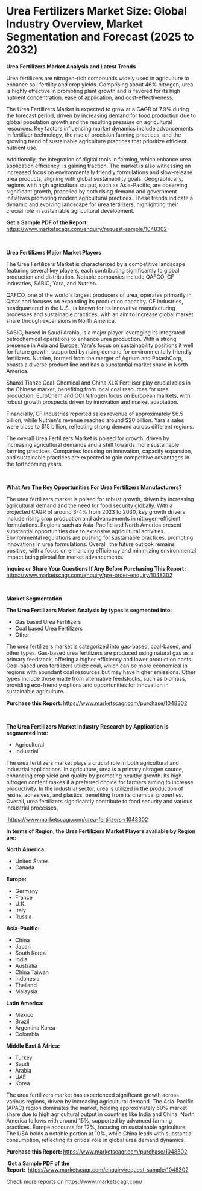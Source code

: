 <p><h1>Urea Fertilizers Market Size: Global Industry Overview, Market Segmentation and Forecast (2025 to 2032)</h1></p><p><strong>Urea Fertilizers Market Analysis and Latest Trends</strong></p>
<p><p>Urea fertilizers are nitrogen-rich compounds widely used in agriculture to enhance soil fertility and crop yields. Comprising about 46% nitrogen, urea is highly effective in promoting plant growth and is favored for its high nutrient concentration, ease of application, and cost-effectiveness. </p><p>The Urea Fertilizers Market is expected to grow at a CAGR of 7.9% during the forecast period, driven by increasing demand for food production due to global population growth and the resulting pressure on agricultural resources. Key factors influencing market dynamics include advancements in fertilizer technology, the rise of precision farming practices, and the growing trend of sustainable agriculture practices that prioritize efficient nutrient use.</p><p>Additionally, the integration of digital tools in farming, which enhance urea application efficiency, is gaining traction. The market is also witnessing an increased focus on environmentally friendly formulations and slow-release urea products, aligning with global sustainability goals. Geographically, regions with high agricultural output, such as Asia-Pacific, are observing significant growth, propelled by both rising demand and government initiatives promoting modern agricultural practices. These trends indicate a dynamic and evolving landscape for urea fertilizers, highlighting their crucial role in sustainable agricultural development.</p></p>
<p><strong>Get a Sample PDF of the Report:&nbsp;</strong> <a href="https://www.marketscagr.com/enquiry/request-sample/1048302?utm_campaign=3541&utm_medium=2&utm_source=Github&utm_content=ia&utm_term=30032025&utm_id=urea-fertilizers">https://www.marketscagr.com/enquiry/request-sample/1048302</a></p>
<p>&nbsp;</p>
<p><strong>Urea Fertilizers Major Market Players</strong></p>
<p><p>The Urea Fertilizers Market is characterized by a competitive landscape featuring several key players, each contributing significantly to global production and distribution. Notable companies include QAFCO, CF Industries, SABIC, Yara, and Nutrien.</p><p>QAFCO, one of the world's largest producers of urea, operates primarily in Qatar and focuses on expanding its production capacity. CF Industries, headquartered in the U.S., is known for its innovative manufacturing processes and sustainable practices, with an aim to increase global market share through expansions in North America.</p><p>SABIC, based in Saudi Arabia, is a major player leveraging its integrated petrochemical operations to enhance urea production. With a strong presence in Asia and Europe, Yara's focus on sustainability positions it well for future growth, supported by rising demand for environmentally friendly fertilizers. Nutrien, formed from the merger of Agrium and PotashCorp, boasts a diverse product line and has a substantial market share in North America.</p><p>Shanxi Tianze Coal-Chemical and China XLX Fertiliser play crucial roles in the Chinese market, benefiting from local coal resources for urea production. EuroChem and OCI Nitrogen focus on European markets, with robust growth prospects driven by innovation and market adaptation.</p><p>Financially, CF Industries reported sales revenue of approximately $6.5 billion, while Nutrien's revenue reached around $20 billion. Yara's sales were close to $15 billion, reflecting strong demand across different regions.</p><p>The overall Urea Fertilizers Market is poised for growth, driven by increasing agricultural demands and a shift towards more sustainable farming practices. Companies focusing on innovation, capacity expansion, and sustainable practices are expected to gain competitive advantages in the forthcoming years.</p></p>
<p>&nbsp;</p>
<p><strong>What Are The Key Opportunities For Urea Fertilizers Manufacturers?</strong></p>
<p><p>The urea fertilizers market is poised for robust growth, driven by increasing agricultural demand and the need for food security globally. With a projected CAGR of around 3-4% from 2023 to 2030, key growth drivers include rising crop production and advancements in nitrogen-efficient formulations. Regions such as Asia-Pacific and North America present substantial opportunities due to extensive agricultural activities. Environmental regulations are pushing for sustainable practices, prompting innovations in urea formulations. Overall, the future outlook remains positive, with a focus on enhancing efficiency and minimizing environmental impact being pivotal for market advancements.</p></p>
<p><strong>Inquire or Share Your Questions If Any Before Purchasing This Report:</strong> <a href="https://www.marketscagr.com/enquiry/pre-order-enquiry/1048302?utm_campaign=3541&utm_medium=2&utm_source=Github&utm_content=ia&utm_term=30032025&utm_id=urea-fertilizers">https://www.marketscagr.com/enquiry/pre-order-enquiry/1048302</a></p>
<p>&nbsp;</p>
<p><strong>Market Segmentation</strong></p>
<p><strong>The Urea Fertilizers Market Analysis by types is segmented into:</strong></p>
<p><ul><li>Gas based Urea Fertilizers</li><li>Coal based Urea Fertilizers</li><li>Other</li></ul></p>
<p><p>The urea fertilizers market is categorized into gas-based, coal-based, and other types. Gas-based urea fertilizers are produced using natural gas as a primary feedstock, offering a higher efficiency and lower production costs. Coal-based urea fertilizers utilize coal, which can be more economical in regions with abundant coal resources but may have higher emissions. Other types include those made from alternative feedstocks, such as biomass, providing eco-friendly options and opportunities for innovation in sustainable agriculture.</p></p>
<p><strong>Purchase this Report:&nbsp;</strong><a href="https://www.marketscagr.com/purchase/1048302?utm_campaign=3541&utm_medium=2&utm_source=Github&utm_content=ia&utm_term=30032025&utm_id=urea-fertilizers">https://www.marketscagr.com/purchase/1048302</a></p>
<p>&nbsp;</p>
<p><strong>The Urea Fertilizers Market Industry Research by Application is segmented into:</strong></p>
<p><ul><li>Agricultural</li><li>Industrial</li></ul></p>
<p><p>The urea fertilizers market plays a crucial role in both agricultural and industrial applications. In agriculture, urea is a primary nitrogen source, enhancing crop yield and quality by promoting healthy growth. Its high nitrogen content makes it a preferred choice for farmers aiming to increase productivity. In the industrial sector, urea is utilized in the production of resins, adhesives, and plastics, benefiting from its chemical properties. Overall, urea fertilizers significantly contribute to food security and various industrial processes.</p></p>
<p><a href="https://www.marketscagr.com/urea-fertilizers-r1048302?utm_campaign=3541&utm_medium=2&utm_source=Github&utm_content=ia&utm_term=30032025&utm_id=urea-fertilizers">&nbsp;https://www.marketscagr.com/urea-fertilizers-r1048302</a></p>
<p><strong>In terms of Region, the Urea Fertilizers Market Players available by Region are:</strong></p>
<p>
    <p> <strong> North America: </strong>
        <ul>
            <li>United States</li>
            <li>Canada</li>
        </ul>
        </p> 
    <p> <strong> Europe: </strong>
        <ul>
            <li>Germany</li>
            <li>France</li>
            <li>U.K.</li>
            <li>Italy</li>
            <li>Russia</li>
        </ul>
        </p> 
    <p> <strong> Asia-Pacific: </strong>
        <ul>
            <li>China</li>
            <li>Japan</li>
            <li>South Korea</li>
            <li>India</li>
            <li>Australia</li>
            <li>China Taiwan</li>
            <li>Indonesia</li>
            <li>Thailand</li>
            <li>Malaysia</li>
        </ul>
        </p> 
    <p> <strong> Latin America: </strong>
        <ul>
            <li>Mexico</li>
            <li>Brazil</li>
            <li>Argentina Korea</li>
            <li>Colombia</li>
        </ul>
        </p> 
    <p> <strong> Middle East & Africa: </strong>
        <ul>
            <li>Turkey</li>
            <li>Saudi</li>
            <li>Arabia</li>
            <li>UAE</li>
            <li>Korea</li>
        </ul>
    </p>
    </p>
<p><p>The urea fertilizers market has experienced significant growth across various regions, driven by increasing agricultural demand. The Asia-Pacific (APAC) region dominates the market, holding approximately 60% market share due to high agricultural output in countries like India and China. North America follows with around 15%, supported by advanced farming practices. Europe accounts for 12%, focusing on sustainable agriculture. The USA holds a notable portion at 10%, while China leads with substantial consumption, reflecting its critical role in global urea demand dynamics.</p></p>
<p><strong>Purchase this Report: </strong><a href="https://www.marketscagr.com/purchase/1048302?utm_campaign=3541&utm_medium=2&utm_source=Github&utm_content=ia&utm_term=30032025&utm_id=urea-fertilizers">https://www.marketscagr.com/purchase/1048302</a></p>
<p>&nbsp;<strong>Get a Sample PDF of the Report:&nbsp;&nbsp;</strong><a href="https://www.marketscagr.com/enquiry/request-sample/1048302?utm_campaign=3541&utm_medium=2&utm_source=Github&utm_content=ia&utm_term=30032025&utm_id=urea-fertilizers">https://www.marketscagr.com/enquiry/request-sample/1048302</a></p>
<p><strong></strong></p>
<p>Check more reports on <a href="https://www.marketscagr.com/?utm_campaign=3541&utm_medium=2&utm_source=Github&utm_content=ia&utm_term=30032025&utm_id=urea-fertilizers">https://www.marketscagr.com/</a></p>